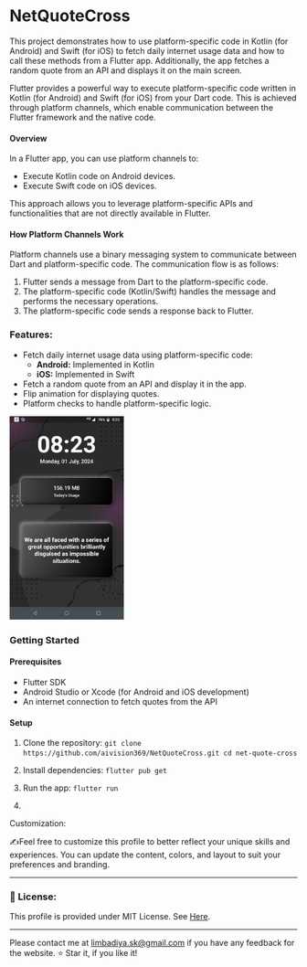 # NetQuoteCross

<p>This project demonstrates how to use platform-specific code in Kotlin (for Android) and Swift (for iOS) to fetch daily internet usage data and how to call these methods from a Flutter app. Additionally, the app fetches a random quote from an API and displays it on the main screen.</p>
<p>Flutter provides a powerful way to execute platform-specific code written in Kotlin (for Android) and Swift (for iOS) from your Dart code. This is achieved through platform channels, which enable communication between the Flutter framework and the native code.</p>

<h4>Overview</h4>
In a Flutter app, you can use platform channels to:

* Execute Kotlin code on Android devices.
* Execute Swift code on iOS devices.

This approach allows you to leverage platform-specific APIs and functionalities that are not directly available in Flutter.

<h4>How Platform Channels Work</h4>
Platform channels use a binary messaging system to communicate between Dart and platform-specific code. The communication flow is as follows:

1. Flutter sends a message from Dart to the platform-specific code.
2. The platform-specific code (Kotlin/Swift) handles the message and performs the necessary operations.
3. The platform-specific code sends a response back to Flutter.

<h3>Features:</h3>

- Fetch daily internet usage data using platform-specific code:
    - **Android:** Implemented in Kotlin
    - **iOS:** Implemented in Swift
- Fetch a random quote from an API and display it in the app.
- Flip animation for displaying quotes.
- Platform checks to handle platform-specific logic.

<img src="https://github.com/aivision369/NetQuoteCross/blob/master/screen.jpeg" width="200">


<h3>Getting Started</h3>

<h4>Prerequisites</h4>

- Flutter SDK
- Android Studio or Xcode (for Android and iOS development)
- An internet connection to fetch quotes from the API

<h4>Setup</h4>

1. Clone the repository:
   `git clone https://github.com/aivision369/NetQuoteCross.git
   cd net-quote-cross`

2. Install dependencies:
   `flutter pub get`
3. Run the app:
   `flutter run`
4.
Customization:

✍️Feel free to customize this profile to better reflect your unique skills and experiences. You can update the content, colors, and layout to suit your preferences and branding.

---
<h3>📄 License: </h3>

This profile is provided under MIT License. See [Here](https://github.com/aivision369/NetQuoteCross/blob/master/LICENSE).

---
Please contact me at limbadiya.sk@gmail.com if you have any feedback for the website. ⭐ Star it, if you like it!
